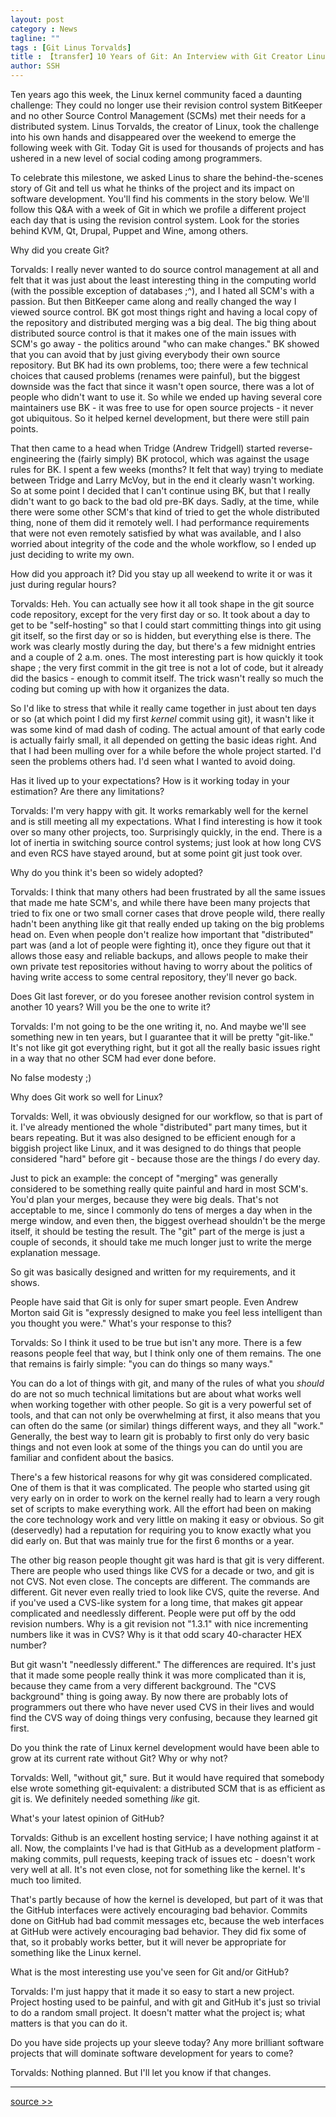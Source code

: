 ```yaml
---
layout: post
category : News
tagline: ""
tags : [Git Linus Torvalds]
title : 【transfer】10 Years of Git: An Interview with Git Creator Linus Torvalds
author: SSH
---
```


Ten years ago this week, the Linux kernel community faced a daunting challenge: They could no longer use their revision control system BitKeeper and no other Source Control Management (SCMs) met their needs for a distributed system. Linus Torvalds, the creator of Linux, took the challenge into his own hands and disappeared over the weekend to emerge the following week with Git. Today Git is used for thousands of projects and has ushered in a new level of social coding among programmers.

To celebrate this milestone, we asked Linus to share the behind-the-scenes story of Git and tell us what he thinks of the project and its impact on software development. You'll find his comments in the story below. We'll follow this Q&A with a week of Git in which we profile a different project each day that is using the revision control system. Look for the stories behind KVM, Qt, Drupal, Puppet and Wine, among others. 

Why did you create Git?

Torvalds: I really never wanted to do source control management at all and felt that it was just about the least interesting thing in the computing world (with the possible exception of databases ;^), and I hated all SCM's with a passion. But then BitKeeper came along and really changed the way I viewed source control. BK got most things right and having a local copy of the repository and distributed merging was a big deal. The big thing about distributed source control is that it makes one of the main issues with SCM's go away - the politics around "who can make changes." BK showed that you can avoid that by just giving everybody their own source repository. But BK had its own problems, too; there were a few technical choices that caused problems (renames were painful), but the biggest downside was the fact that since it wasn't open source, there was a lot of people who didn't want to use it. So while we ended up having several core maintainers use BK - it was free to use for open source projects - it never got ubiquitous. So it helped kernel development, but there were still pain points.

That then came to a head when Tridge (Andrew Tridgell) started reverse-engineering the (fairly simply) BK protocol, which was against the usage rules for BK. I spent a few weeks (months? It felt that way) trying to mediate between Tridge and Larry McVoy, but in the end it clearly wasn't working. So at some point I decided that I can't continue using BK, but that I really didn't want to go back to the bad old pre-BK days. Sadly, at the time, while there were some other SCM's that kind of tried to get the whole distributed thing, none of them did it remotely well.  I had performance requirements that were not even remotely satisfied by what was available, and I also worried about integrity of the code and the whole workflow, so I ended up just deciding to write my own.

How did you approach it? Did you stay up all weekend to write it or was it just during regular hours?

Torvalds: Heh. You can actually see how it all took shape in the git source code repository, except for the very first day or so. It took about a day to get to be "self-hosting" so that I could start committing things into git using git itself, so the first day or so is hidden, but everything else is there. The work was clearly mostly during the day, but there's a few midnight entries and a couple of 2 a.m. ones. The most interesting part is how quickly it took shape ; the very first commit in the git tree is not a lot of code, but it already did the basics - enough to commit itself. The trick wasn't really so much the coding but coming up with how it organizes the data.

So I'd like to stress that while it really came together in just about ten days or so (at which point I did my first *kernel* commit using git), it wasn't like it was some kind of mad dash of coding. The actual amount of that early code is actually fairly small, it all depended on getting the basic ideas right. And that I had been mulling over for a while before the whole project started. I'd seen the problems others had. I'd seen what I wanted to avoid doing. 

Has it lived up to your expectations? How is it working today in your estimation? Are there any limitations?

Torvalds: I'm very happy with git. It works remarkably well for the kernel and is still meeting all my expectations. What I find interesting is how it took over so many other projects, too. Surprisingly quickly, in the end. There is a lot of inertia in switching source control systems;  just look at how long CVS and even RCS have stayed around, but at some point git just took over.

Why do you think it's been so widely adopted?

Torvalds: I think that many others had been frustrated by all the same issues that made me hate SCM's, and while there have been many projects that tried to fix one or two small corner cases that drove people wild, there really hadn't been anything like git that really ended up taking on the big problems head on. Even when people don't realize how important that "distributed" part was (and a lot of people were fighting it), once they figure out that it allows those easy and reliable backups, and allows people to make their own private test repositories without having to worry about the politics of having write access to some central repository, they'll never go back.

Does Git last forever, or do you foresee another revision control system in another 10 years? Will you be the one to write it? 

Torvalds: I'm not going to be the one writing it, no. And maybe we'll see something new in ten years, but I guarantee that it will be pretty "git-like." It's not like git got everything right, but it got all the really basic issues right in a way that no other SCM had ever done before.

No false modesty ;)

Why does Git work so well for Linux?

Torvalds: Well, it was obviously designed for our workflow, so that is part of it. I've already mentioned the whole "distributed" part many times, but it bears repeating. But it was also designed to be efficient enough for a biggish project like Linux, and it was designed to do things that people considered "hard" before git - because those are the things *I* do every day.

Just to pick an example: the concept of "merging" was generally considered to be something really quite painful and hard in most SCM's. You'd plan your merges, because they were big deals. That's not acceptable to me, since I commonly do tens of merges a day when in the merge window, and even then, the biggest overhead shouldn't be the merge itself, it should be testing the result. The "git" part of the merge is just a couple of seconds, it should take me much longer just to write the merge explanation message.

So git was basically designed and written for my requirements, and it shows.

People have said that Git is only for super smart people. Even Andrew Morton said Git is "expressly designed to make you feel less intelligent than you thought you were." What's your response to this?

Torvalds: So I think it used to be true but isn't any more. There is a few reasons people feel that way, but I think only one of them remains. The one that remains is fairly simple: "you can do things so many ways."

You can do a lot of things with git, and many of the rules of what you *should* do are not so much technical limitations but are about what works well when working together with other people. So git is a very powerful set of tools, and that can not only be overwhelming at first, it also means that you can often do the same (or similar) things different ways, and they all "work." Generally, the best way to learn git is probably to first only do very basic things and not even look at some of the things you can do until you are familiar and confident about the basics.

There's a few historical reasons for why git was considered complicated. One of them is that it was complicated. The people who started using git very early on in order to work on the kernel really had to learn a very rough set of scripts to make everything work. All the effort had been on making the core technology work and very little on making it easy or obvious. So git (deservedly) had a reputation for requiring you to know exactly what you did early on. But that was mainly true for the first 6 months or a year.

The other big reason people thought git was hard is that git is very different. There are people who used things like CVS for a decade or two, and git is not CVS. Not even close. The concepts are different. The commands are different. Git never even really tried to look like CVS, quite the reverse. And if you've used a CVS-like system for a long time, that makes git appear complicated and needlessly different. People were put off by the odd revision numbers. Why is a git revision not "1.3.1" with nice incrementing numbers like it was in CVS? Why is it that odd scary 40-character HEX number?

But git wasn't "needlessly different." The differences are required. It's just that it made some people really think it was more complicated than it is, because they came from a very different background. The "CVS background" thing is going away. By now there are probably lots of programmers out there who have never used CVS in their lives and would find the CVS way of doing things very confusing, because they learned git first.

Do you think the rate of Linux kernel development would have been able to grow at its current rate without Git? Why or why not?

Torvalds: Well, "without git," sure. But it would have required that somebody else wrote something git-equivalent: a distributed SCM that is as efficient as git is. We definitely needed something *like* git.

What's your latest opinion of GitHub?

Torvalds: Github is an excellent hosting service; I have nothing against it at all. Now, the complaints I've had is that GitHub as a development platform - making commits, pull requests, keeping track of issues etc - doesn't work very well at all. It's not even close, not for something like the kernel. It's much too limited.

That's partly because of how the kernel is developed, but part of it was that the GitHub interfaces were actively encouraging bad behavior. Commits done on GitHub had bad commit messages etc, because the web interfaces at GitHub were actively encouraging bad behavior. They did fix some of that, so it probably works better, but it will never be appropriate for something like the Linux kernel.

What is the most interesting use you've seen for Git and/or GitHub?

Torvalds: I'm just happy that it made it so easy to start a new project. Project hosting used to be painful, and with git and GitHub it's just so trivial to do a random small project. It doesn't matter what the project is; what matters is that you can do it.

Do you have side projects up your sleeve today? Any more brilliant software projects that will dominate software development for years to come?

Torvalds: Nothing planned. But I'll let you know if that changes.

---

[source >>](http://www.linux.com/news/featured-blogs/185-jennifer-cloer/821541-10-years-of-git-an-interview-with-git-creator-linus-torvalds)